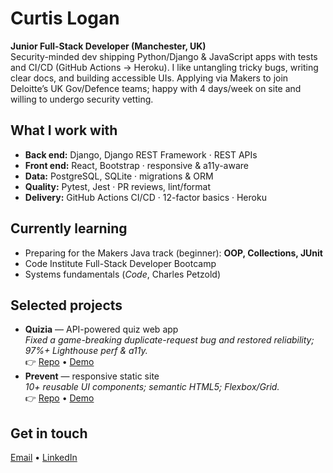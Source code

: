 # Curtis Logan

**Junior Full-Stack Developer (Manchester, UK)**  
Security-minded dev shipping Python/Django & JavaScript apps with tests and CI/CD (GitHub Actions → Heroku). I like untangling tricky bugs, writing clear docs, and building accessible UIs. Applying via Makers to join Deloitte’s UK Gov/Defence teams; happy with 4 days/week on site and willing to undergo security vetting.

## What I work with
- **Back end:** Django, Django REST Framework · REST APIs
- **Front end:** React, Bootstrap · responsive & a11y-aware
- **Data:** PostgreSQL, SQLite · migrations & ORM
- **Quality:** Pytest, Jest · PR reviews, lint/format
- **Delivery:** GitHub Actions CI/CD · 12-factor basics · Heroku

## Currently learning
- Preparing for the Makers Java track (beginner): **OOP, Collections, JUnit**
- Code Institute Full-Stack Developer Bootcamp
- Systems fundamentals (_Code_, Charles Petzold)

## Selected projects
- **Quizia** — API-powered quiz web app  
  _Fixed a game-breaking duplicate-request bug and restored reliability; 97%+ Lighthouse perf & a11y._  
  👉 [Repo](<add-repo-link>) • [Demo](<add-live-link>)
- **Prevent** — responsive static site  
  _10+ reusable UI components; semantic HTML5; Flexbox/Grid._  
  👉 [Repo](<add-repo-link>) • [Demo](<add-live-link>)

## Get in touch
[Email](mailto:curtisnlogan@gmail.com) • [LinkedIn](https://linkedin.com/in/curtisnlogan-dev)
